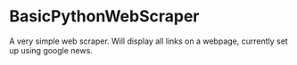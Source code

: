 # BasicPythonWebScraper
A very simple web scraper. Will display all links on a webpage, currently set up using google news.
